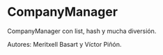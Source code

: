 # CompanyManager
CompanyManager con list, hash y mucha diversión.

Autores: Meritxell Basart y Víctor Piñón.
